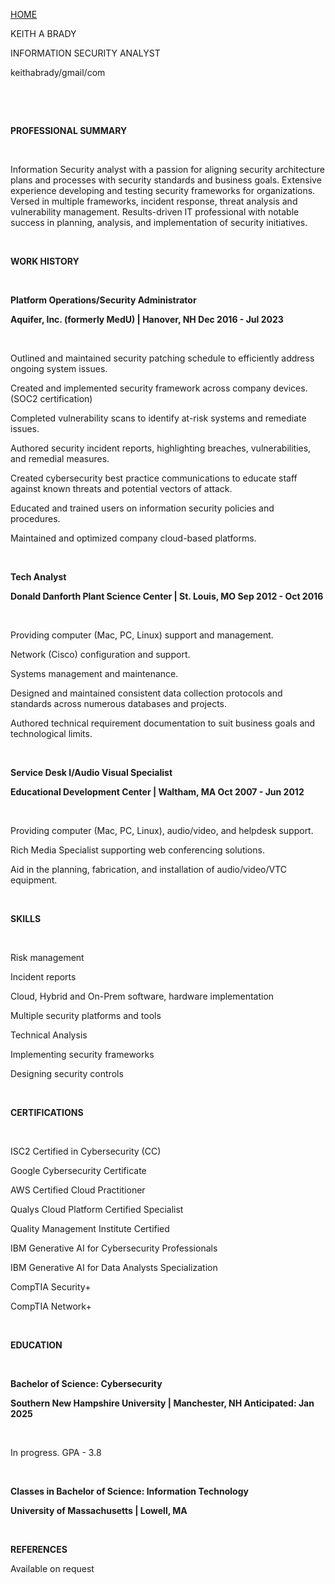 [HOME](https://phrohike.github.io/)

KEITH A BRADY

INFORMATION SECURITY ANALYST

keithabrady/gmail/com

&nbsp;

&nbsp;

**PROFESSIONAL SUMMARY**

&nbsp;

Information Security analyst with a passion for aligning security architecture plans and processes with security standards and business goals. Extensive experience developing and testing security frameworks for organizations. Versed in multiple frameworks, incident response, threat analysis and vulnerability management. Results-driven IT professional with notable success in planning, analysis, and implementation of security initiatives.

&nbsp;

**WORK HISTORY**

&nbsp;

**Platform Operations/Security Administrator**

**Aquifer, Inc. (formerly MedU) | Hanover, NH Dec 2016 - Jul 2023**

&nbsp;

Outlined and maintained security patching schedule to efficiently address ongoing system issues.

Created and implemented security framework across company devices. (SOC2 certification)

Completed vulnerability scans to identify at-risk systems and remediate issues.

Authored security incident reports, highlighting breaches, vulnerabilities, and remedial measures.

Created cybersecurity best practice communications to educate staff against known threats and potential vectors of attack.

Educated and trained users on information security policies and procedures.

Maintained and optimized company cloud-based platforms.

&nbsp;

**Tech Analyst**

**Donald Danforth Plant Science Center | St. Louis, MO Sep 2012 - Oct 2016**

&nbsp;

Providing computer (Mac, PC, Linux) support and management.

Network (Cisco) configuration and support.

Systems management and maintenance.

Designed and maintained consistent data collection protocols and standards across numerous databases and projects.

Authored technical requirement documentation to suit business goals and technological limits.

&nbsp;

**Service Desk I/Audio Visual Specialist**

**Educational Development Center | Waltham, MA Oct 2007 - Jun 2012**

&nbsp;

Providing computer (Mac, PC, Linux), audio/video, and helpdesk support.

Rich Media Specialist supporting web conferencing solutions.

Aid in the planning, fabrication, and installation of audio/video/VTC equipment.

&nbsp;

**SKILLS**

&nbsp;

Risk management

Incident reports

Cloud, Hybrid and On-Prem software, hardware implementation

Multiple security platforms and tools

Technical Analysis

Implementing security frameworks

Designing security controls

&nbsp;

**CERTIFICATIONS**

&nbsp;

ISC2 Certified in Cybersecurity (CC)

Google Cybersecurity Certificate

AWS Certified Cloud Practitioner

Qualys Cloud Platform Certified Specialist

Quality Management Institute Certified

IBM Generative AI for Cybersecurity Professionals

IBM Generative AI for Data Analysts Specialization

CompTIA Security+

CompTIA Network+

&nbsp;

**EDUCATION**

&nbsp;

**Bachelor of Science: Cybersecurity**

**Southern New Hampshire University | Manchester, NH Anticipated: Jan 2025**

&nbsp;

In progress. GPA - 3.8

&nbsp;

**Classes in Bachelor of Science: Information Technology**

**University of Massachusetts | Lowell, MA**

&nbsp;

**REFERENCES**

Available on request

